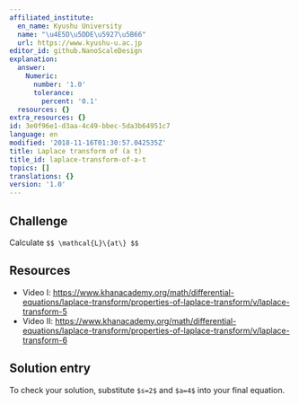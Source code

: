 ```yaml
---
affiliated_institute:
  en_name: Kyushu University
  name: "\u4E5D\u5DDE\u5927\u5B66"
  url: https://www.kyushu-u.ac.jp
editor_id: github.NanoScaleDesign
explanation:
  answer:
    Numeric:
      number: '1.0'
      tolerance:
        percent: '0.1'
  resources: {}
extra_resources: {}
id: 3e0f96e1-d3aa-4c49-bbec-5da3b64951c7
language: en
modified: '2018-11-16T01:30:57.042535Z'
title: Laplace transform of (a t)
title_id: laplace-transform-of-a-t
topics: []
translations: {}
version: '1.0'
---
```


## Challenge
Calculate
`$$
  \mathcal{L}\{at\}
$$`

## Resources
- Video I: https://www.khanacademy.org/math/differential-equations/laplace-transform/properties-of-laplace-transform/v/laplace-transform-5
- Video II: https://www.khanacademy.org/math/differential-equations/laplace-transform/properties-of-laplace-transform/v/laplace-transform-6

## Solution entry
To check your solution, substitute `$s=2$` and `$a=4$` into your final equation.
